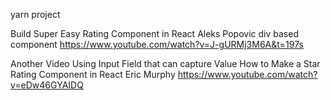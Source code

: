 yarn project

Build Super Easy Rating Component in React
Aleks Popovic
div based component
https://www.youtube.com/watch?v=J-gURMj3M6A&t=197s


Another Video 
Using Input Field that can capture Value
How to Make a Star Rating Component in React
Eric Murphy
https://www.youtube.com/watch?v=eDw46GYAIDQ